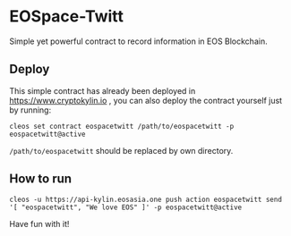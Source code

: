 # EOSpace-Twitt

Simple yet powerful contract to record information in EOS Blockchain.

## Deploy

This simple contract has already been deployed in https://www.cryptokylin.io , you can also deploy the contract yourself just by running:

```
cleos set contract eospacetwitt /path/to/eospacetwitt -p eospacetwitt@active
```

`/path/to/eospacetwitt` should be replaced by own directory.

## How to run

```
cleos -u https://api-kylin.eosasia.one push action eospacetwitt send '[ "eospacetwitt", "We love EOS" ]' -p eospacetwitt@active
```

Have fun with it!